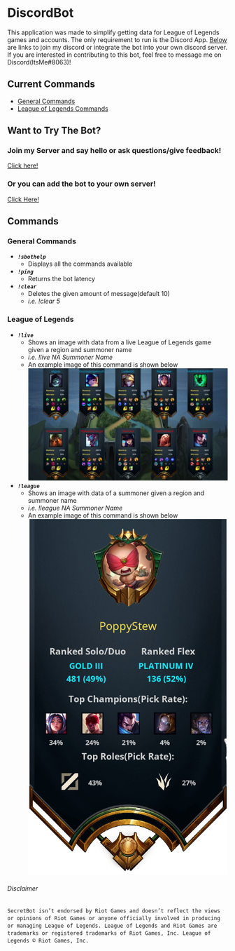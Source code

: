 # DiscordBot
This application was made to simplify getting data for League of Legends games and accounts. The only requirement to run is the Discord App. [Below](#want-to-try-the-bot) are links to join my discord or integrate the bot into your own discord server. If you are interested in contributing to this bot, feel free to message me on Discord(ItsMe#8063)!

## Current Commands
  + [General Commands](#general-commands)
  + [League of Legends Commands](#league-of-legends)

## Want to Try The Bot?
### Join my Server and say hello or ask questions/give feedback!
[Click here!](https://discord.gg/e3SZ2C9)
### Or you can add the bot to your own server!
[Click Here!](https://discordapp.com/api/oauth2/authorize?client_id=659778088519073793&permissions=8&scope=bot)

## Commands
### General Commands
  + ***`!sbothelp`***
    - Displays all the commands available
  + ***`!ping`***
    - Returns the bot latency
  + ***`!clear`***
    - Deletes the given amount of message(default 10)
    - *i.e. !clear 5*

### League of Legends
  + ***`!live`***
    - Shows an image with data from a live League of Legends game given a region and summoner name
    - *i.e. !live NA Summoner Name*
    - An example image of this command is shown below
    ![Example](imgs/LiveCommand.png)
  + ***`!league`***
    - Shows an image with data of a summoner given a region and summoner name
    - *i.e. !league NA Summoner Name*
    - An example image of this command is shown below
    ![Example](imgs/LeagueCommand.png)

###### Disclaimer
`SecretBot isn’t endorsed by Riot Games and doesn’t reflect the views or opinions of Riot Games
 or anyone officially involved in producing or managing League of Legends. League of Legends and Riot Games are
 trademarks or registered trademarks of Riot Games, Inc. League of Legends © Riot Games, Inc.`
